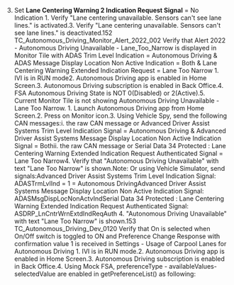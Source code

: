 3. Set **Lane Centering Warning 2 Indication Request Signal** = No Indication 1. Verify "Lane centering unavailable. Sensors can't see lane lines." is activated.3. Verify "Lane centering unavailable. Sensors can't see lane lines." is deactivated.152 TC_Autonomous_Driving_Monitor_Alert_2022_002 Verify that Alert 2022 - Autonomous Driving Unavailable - Lane_Too_Narrow is displayed in Monitor Tile with ADAS Trim Level Indication = Autonomous Driving & ADAS Message Display Location Non Active Indication = Both & Lane Centering Warning Extended Indication Request = Lane Too Narrow 1. IVI is in RUN mode2. Autonomous Driving app is enabled in Home Screen.3. Autonomous Driving subscription is enabled in Back Office.4. FSA Autonomous Driving State is NOT 0(Disabled) or 2(Active).5. Current Monitor Tile is not showing Autonomous Driving Unavailable - Lane Too Narrow. 1. Launch Autonomous Driving app from Home Screen.2. Press on Monitor icon.3. Using Vehicle Spy, send the following CAN messages:i. the raw CAN message or Advanced Driver Assist Systems Trim Level Indication Signal = Autonomous Driving & Advanced Driver Assist Systems Message Display Location Non Active Indication Signal = Bothii. the raw CAN message or Serial Data 34 Protected : Lane Centering Warning Extended Indication Request Authenticated Signal = Lane Too Narrow4. Verify that "Autonomous Driving Unavailable" with text "Lane Too Narrow" is shown.Note: Or using Vehicle Simulator, send signals:Advanced Driver Assist Systems Trim Level Indication Signal: ADASTrmLvlInd = 1 = Autonomous DrivingAdvanced Driver Assist Systems Message Display Location Non Active Indication Signal: ADASMsgDispLocNonActvIndSerial Data 34 Protected : Lane Centering Warning Extended Indication Request Authenticated Signal: ASDRP_LnCntrWrnExtdIndReqAuth 4. "Autonomous Driving Unavailable" with text "Lane Too Narrow" is shown.153 TC_Autonomous_Driving_Dev_0120 Verify that On is selected when On/Off switch is toggled to ON and Preference Change Response with confirmation value 1 is received in Settings - Usage of Carpool Lanes for Autonomous Driving 1. IVI is in RUN mode.2. Autonomous Driving app is enabled in Home Screen.3. Autonomous Driving subscription is enabled in Back Office.4. Using Mock FSA, preferenceType - availableValues- selectedValue are enabled in getPreferenceList() as following: